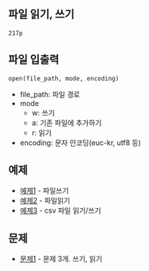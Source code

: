 ## 파일 읽기, 쓰기
`217p`

## 파일 입출력
```
open(file_path, mode, encoding)
```
* file_path: 파일 경로
* mode 
  * w: 쓰기
  * a: 기존 파일에 추가하기
  * r: 읽기
* encoding: 문자 인코딩(euc-kr, utf8 등)

## 예제
- [예제1](ex01.py) - 파일쓰기
- [예제2](ex02.py) - 파일읽기
- [예제3](ex03.py) - csv 파일 읽기/쓰기

## 문제
- [문제1](quiz01/README.md) - 문제 3개. 쓰기, 읽기
